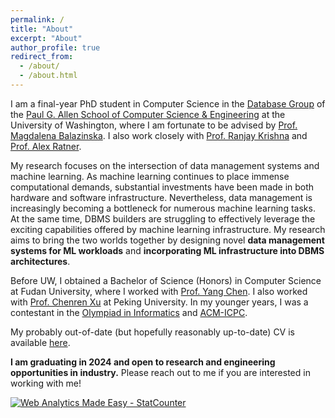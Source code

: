 ```yaml
---
permalink: /
title: "About"
excerpt: "About"
author_profile: true
redirect_from: 
  - /about/
  - /about.html
---
```


I am a final-year PhD student in Computer Science in the [Database Group](https://db.cs.washington.edu/) of the [Paul G. Allen School of Computer Science & Engineering](https://www.cs.washington.edu/) at the University of Washington, where I am fortunate to be advised by [Prof. Magdalena Balazinska](https://www.cs.washington.edu/people/faculty/magda). I also work closely with [Prof. Ranjay Krishna](http://www.ranjaykrishna.com/index.html) and [Prof. Alex Ratner](https://ajratner.github.io/).

My research focuses on the intersection of data management systems and machine learning. As machine learning continues to place immense computational demands, substantial investments have been made in both hardware and software infrastructure. Nevertheless, data management is increasingly becoming a bottleneck for numerous machine learning tasks. At the same time, DBMS builders are struggling to effectively leverage the exciting capabilities offered by machine learning infrastructure. My research aims to bring the two worlds together by designing novel **data management systems for ML workloads** and **incorporating ML infrastructure into DBMS architectures**.

<!-- My current projects focus on designing and building systems that efficiently support machine learning workloads, efficient database engines using machine learning infrastructure, as well as systems that efficiently manage video and image data. -->

Before UW, I obtained a Bachelor of Science (Honors) in Computer Science at Fudan University, where I worked with [Prof. Yang Chen](https://chenyang03.wordpress.com/). I also worked with [Prof. Chenren Xu](http://soar.group/chenren/) at Peking University. In my younger years, I was a contestant in the [Olympiad in Informatics](https://en.wikipedia.org/wiki/International_Olympiad_in_Informatics) and [ACM-ICPC](https://en.wikipedia.org/wiki/International_Collegiate_Programming_Contest).

My probably out-of-date (but hopefully reasonably up-to-date) CV is available [here](https://dongheuw.github.io/files/DONGHE_CV.pdf).

**I am graduating in 2024 and open to research and engineering opportunities in industry.** Please reach out to me if you are interested in working with me!

<!-- Default Statcounter code for My homepage
https://dongheuw.github.io/ -->
<script type="text/javascript">
var sc_project=12398966; 
var sc_invisible=1; 
var sc_security="9f96a5a0"; 
</script>
<script type="text/javascript"
src="https://www.statcounter.com/counter/counter.js"
async></script>
<noscript><div class="statcounter"><a title="Web Analytics
Made Easy - StatCounter" href="https://statcounter.com/"
target="_blank"><img class="statcounter"
src="https://c.statcounter.com/12398966/0/9f96a5a0/1/"
alt="Web Analytics Made Easy -
StatCounter"></a></div></noscript>
<!-- End of Statcounter Code -->
